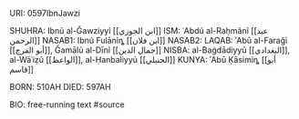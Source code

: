 URI: 0597IbnJawzi

SHUHRA: Ibnủ al-Ǧawziyyỉ [[ابن الجوزي]]
ISM: ʿAbdủ al-Raḥmãnỉ [[عبد الرحمن]]
NASAB1: Ibnủ Fulānỉȵ [[ابن فلان]]
NASAB2: 
LAQAB: ʾAbū al-Faraǧỉ [[أبو الفرج]], Ǧamālủ al-Dīnỉ [[جمال الدين]]
NISBA: al-Baġdādiyyủ [[البغدادي]], al-Wāʿiẓủ [[الواعظ]], al-Ḥanbaliyyủ [[الحنبلي]]
KUNYA: ʾAbū Ḳāsimỉȵ [[أبو قاسم]]

BORN: 510AH
DIED: 597AH

BIO: free-running text #source

